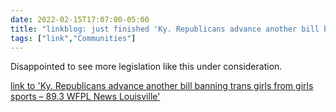 ```yaml
---
date: 2022-02-15T17:07:00-05:00
title: "linkblog: just finished 'Ky. Republicans advance another bill banning trans girls from girls sports – 89.3 WFPL News Louisville'"
tags: ["link","Communities"]
---
```

Disappointed to see more legislation like this under consideration.
 
[link to 'Ky. Republicans advance another bill banning trans girls from girls sports – 89.3 WFPL News Louisville'](https://wfpl.org/ky-republicans-advance-another-bill-banning-trans-girls-from-girls-sports/)

